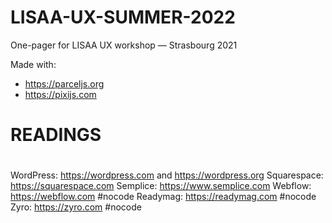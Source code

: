 # LISAA-UX-SUMMER-2022
One-pager for LISAA UX workshop — Strasbourg 2021

Made with:
- https://parceljs.org
- https://pixijs.com

# READINGS



# 

WordPress: https://wordpress.com and https://wordpress.org
Squarespace: https://squarespace.com
Semplice: https://www.semplice.com
Webflow: https://webflow.com #nocode
Readymag: https://readymag.com #nocode
Zyro: https://zyro.com #nocode
